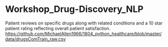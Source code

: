 # Workshop_Drug-Discovery_NLP
Patient reviews on specific drugs along with related conditions and a 10 star patient rating reflecting overall patient satisfaction. https://github.com/MichaelAllen1966/1804_python_healthcare/blob/master/data/drugsComTrain_raw.csv
